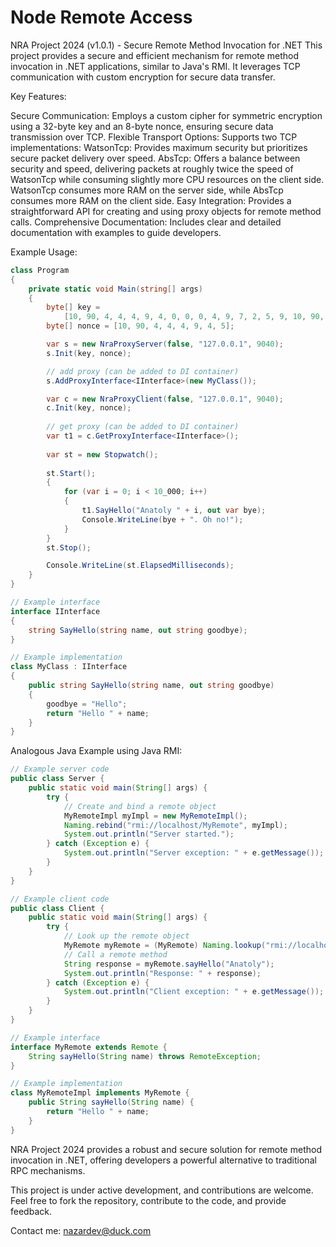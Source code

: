 # Node Remote Access

NRA Project 2024 (v1.0.1) - Secure Remote Method Invocation for .NET
This project provides a secure and efficient mechanism for remote method invocation in .NET applications, similar to Java's RMI. It leverages TCP communication with custom encryption for secure data transfer. 

Key Features:

Secure Communication: Employs a custom cipher for symmetric encryption using a 32-byte key and an 8-byte nonce, ensuring secure data transmission over TCP. 
Flexible Transport Options: Supports two TCP implementations:
WatsonTcp: Provides maximum security but prioritizes secure packet delivery over speed.
AbsTcp: Offers a balance between security and speed, delivering packets at roughly twice the speed of WatsonTcp while consuming slightly more CPU resources on the client side. WatsonTcp consumes more RAM on the server side, while AbsTcp consumes more RAM on the client side.
Easy Integration: Provides a straightforward API for creating and using proxy objects for remote method calls.
Comprehensive Documentation: Includes clear and detailed documentation with examples to guide developers.

Example Usage:

```C#
class Program
{
    private static void Main(string[] args)
    {
        byte[] key =
            [10, 90, 4, 4, 4, 9, 4, 0, 0, 0, 4, 9, 7, 2, 5, 9, 10, 90, 4, 4, 4, 9, 4, 0, 0, 0, 4, 9, 7, 2, 5, 9];
        byte[] nonce = [10, 90, 4, 4, 4, 9, 4, 5];

        var s = new NraProxyServer(false, "127.0.0.1", 9040);
        s.Init(key, nonce);

        // add proxy (can be added to DI container)
        s.AddProxyInterface<IInterface>(new MyClass());

        var c = new NraProxyClient(false, "127.0.0.1", 9040);
        c.Init(key, nonce);
        
        // get proxy (can be added to DI container)
        var t1 = c.GetProxyInterface<IInterface>();
        
        var st = new Stopwatch();
        
        st.Start();
        {
            for (var i = 0; i < 10_000; i++)
            {
                t1.SayHello("Anatoly " + i, out var bye);
                Console.WriteLine(bye + ". Oh no!");
            }
        }
        st.Stop();

        Console.WriteLine(st.ElapsedMilliseconds);
    }
}
```
```C#
// Example interface
interface IInterface 
{
    string SayHello(string name, out string goodbye);
}

// Example implementation
class MyClass : IInterface 
{
    public string SayHello(string name, out string goodbye) 
    {
        goodbye = "Hello";
        return "Hello " + name;
    }
}
```
Analogous Java Example using Java RMI:
```Java
// Example server code
public class Server {
    public static void main(String[] args) {
        try {
            // Create and bind a remote object
            MyRemoteImpl myImpl = new MyRemoteImpl();
            Naming.rebind("rmi://localhost/MyRemote", myImpl);
            System.out.println("Server started.");
        } catch (Exception e) {
            System.out.println("Server exception: " + e.getMessage());
        }
    }
}

// Example client code
public class Client {
    public static void main(String[] args) {
        try {
            // Look up the remote object
            MyRemote myRemote = (MyRemote) Naming.lookup("rmi://localhost/MyRemote");
            // Call a remote method
            String response = myRemote.sayHello("Anatoly");
            System.out.println("Response: " + response);
        } catch (Exception e) {
            System.out.println("Client exception: " + e.getMessage());
        }
    }
}

```
```Java
// Example interface
interface MyRemote extends Remote {
    String sayHello(String name) throws RemoteException;
}

// Example implementation
class MyRemoteImpl implements MyRemote {
    public String sayHello(String name) {
        return "Hello " + name;
    }
}
```
NRA Project 2024 provides a robust and secure solution for remote method invocation in .NET, offering developers a powerful alternative to traditional RPC mechanisms.

This project is under active development, and contributions are welcome. Feel free to fork the repository, contribute to the code, and provide feedback.

Contact me: nazardev@duck.com
